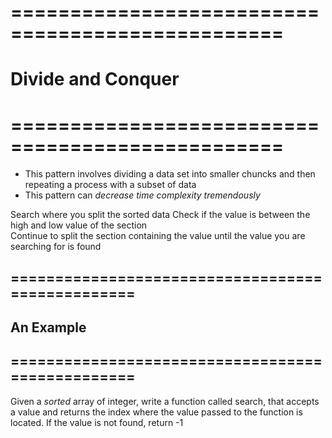 # =================================================
# Divide and Conquer
# =================================================

* This pattern involves dividing a data set into smaller chuncks and then repeating a process with a subset of data
* This pattern can *decrease time complexity tremendously*

Search where you split the sorted data 
Check if the value is between the high and low value of the section  
Continue to split the section containing the value until the value you are searching for is found

## =================================================
## An Example
## =================================================

Given a *sorted* array of integer, write a function called search, that accepts a value and returns the index where the value passed to the function is located.  If the value is not found, return -1

